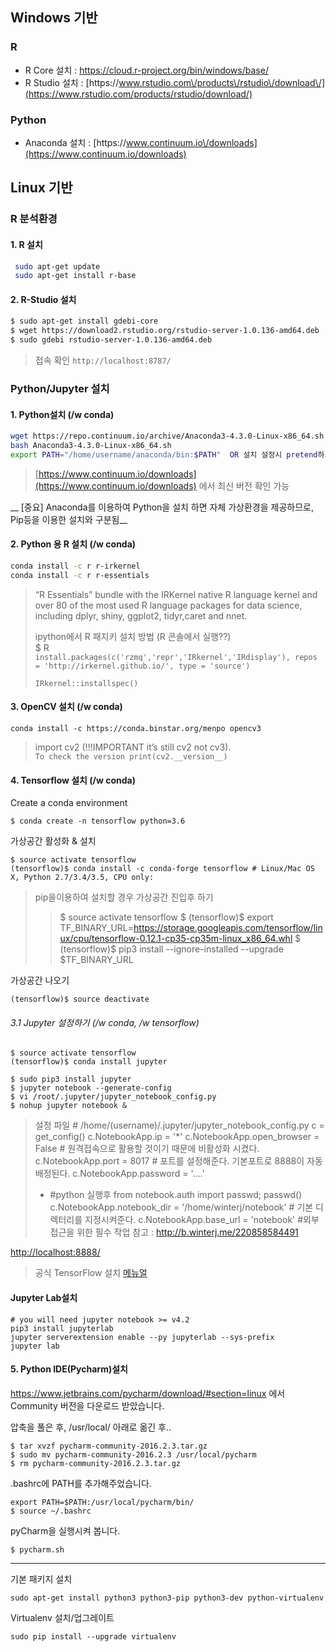 ## Windows 기반

### R

* R Core 설치 : [https:\/\/cloud.r-project.org\/bin\/windows\/base\/](https://cloud.r-project.org/bin/windows/base/)
* R Studio 설치 : [https:\/\/www.rstudio.com\/products\/rstudio\/download\/](https://www.rstudio.com/products/rstudio/download/)

### Python

* Anaconda 설치 : [https:\/\/www.continuum.io\/downloads](https://www.continuum.io/downloads)

## Linux 기반

### R 분석환경

#### 1. R 설치

```bash
 sudo apt-get update
 sudo apt-get install r-base
```

#### 2. R-Studio 설치

```bash
$ sudo apt-get install gdebi-core
$ wget https://download2.rstudio.org/rstudio-server-1.0.136-amd64.deb
$ sudo gdebi rstudio-server-1.0.136-amd64.deb
```

> 접속 확인 `http://localhost:8787/`

### Python\/Jupyter 설치

#### 1. Python설치 (/w conda)

```bash
wget https://repo.continuum.io/archive/Anaconda3-4.3.0-Linux-x86_64.sh
bash Anaconda3-4.3.0-Linux-x86_64.sh
export PATH="/home/username/anaconda/bin:$PATH"  OR 설치 설정시 pretend하기
```

> [https://www.continuum.io/downloads](https://www.continuum.io/downloads) 에서 최신 버전 확인 가능


__ [중요] Anaconda를 이용하여 Python을 설치 하면 자체 가상환경을 제공하므로, Pip등을 이용한 설치와 구분됨__


#### 2. Python 용 R 설치 (/w conda)

```bash
conda install -c r r-irkernel
conda install -c r r-essentials
```

> “R Essentials” bundle with the IRKernel native R language kernel and over 80 of the most used R language packages for data science, including dplyr, shiny, ggplot2, tidyr,caret and nnet.
>
> ipython에서 R 패지키 설치 방법 \(R 콘솔에서 실행??\)  
> $ R   
> `install.packages(c('rzmq','repr','IRkernel','IRdisplay'), repos = 'http://irkernel.github.io/', type = 'source')`
>
> `IRkernel::installspec()`

#### 3. OpenCV 설치 (/w conda)

`conda install -c https://conda.binstar.org/menpo opencv3`

> import cv2 \(!!!IMPORTANT it’s still cv2 not cv3\).   
> `To check the version print(cv2.__version__)`


#### 4. Tensorflow 설치 (/w conda)

Create a conda environment
```
$ conda create -n tensorflow python=3.6
```
가상공간 활성화 & 설치 
```
$ source activate tensorflow
(tensorflow)$ conda install -c conda-forge tensorflow # Linux/Mac OS X, Python 2.7/3.4/3.5, CPU only:
```

> pip을이용하여 설치할 경우 가상공간 진입후 하기
>> $ source activate tensorflow 
>> $ (tensorflow)$ export TF_BINARY_URL=https://storage.googleapis.com/tensorflow/linux/cpu/tensorflow-0.12.1-cp35-cp35m-linux_x86_64.whl
>> $ (tensorflow)$ pip3 install --ignore-installed --upgrade $TF_BINARY_URL

가상공간 나오기 
```
(tensorflow)$ source deactivate
```

###### 3.1 Jupyter 설정하기 (/w conda, /w tensorflow)


```
$ source activate tensorflow
(tensorflow)$ conda install jupyter
```

```
$ sudo pip3 install jupyter
$ jupyter notebook --generate-config
$ vi /root/.jupyter/jupyter_notebook_config.py
$ nohup jupyter notebook &
```

> 설정 파일 # /home/(username)/.jupyter/jupyter_notebook_config.py
> c = get_config()
> c.NotebookApp.ip = '*' 
> c.NotebookApp.open_browser = False # 원격접속으로 활용할 것이기 때문에 비활성화 시켰다.
> c.NotebookApp.port = 8017 # 포트를 설정해준다. 기본포트로 8888이 자동 배정된다.
> c.NotebookApp.password = '....' 
> * #python 실행후 from notebook.auth import passwd; passwd()
> c.NotebookApp.notebook_dir = '/home/winterj/notebook' # 기본 디렉터리를 지정시켜준다.
> c.NotebookApp.base_url = 'notebook' #외부 접근을 위한 필수 작업
> 참고 : http://b.winterj.me/220858584491


[http:\/\/localhost:8888\/](http://localhost:8888/)


> 공식 TensorFlow 설치 [메뉴얼](https://www.tensorflow.org/versions/master/get_started/os_setup)


#### Jupyter Lab설치
```
# you will need jupyter notebook >= v4.2
pip3 install jupyterlab
jupyter serverextension enable --py jupyterlab --sys-prefix
jupyter lab
```
#### 5. Python IDE(Pycharm)설치 

https://www.jetbrains.com/pycharm/download/#section=linux 에서 Community 버전을 다운로드 받았습니다.

압축을 풀은 후, /usr/local/ 아래로 옮긴 후..
```
$ tar xvzf pycharm-community-2016.2.3.tar.gz 
$ sudo mv pycharm-community-2016.2.3 /usr/local/pycharm
$ rm pycharm-community-2016.2.3.tar.gz
```

.bashrc에 PATH를 추가해주었습니다.
```
export PATH=$PATH:/usr/local/pycharm/bin/
$ source ~/.bashrc
```

pyCharm을 실행시켜 봅니다.
```
$ pycharm.sh 
```

---

기본 패키지 설치
```
sudo apt-get install python3 python3-pip python3-dev python-virtualenv
```

Virtualenv 설치/업그레이트
```
sudo pip install --upgrade virtualenv
```

